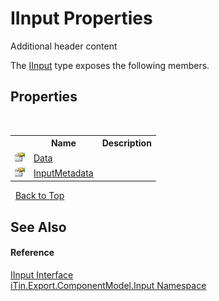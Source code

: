 # IInput Properties
Additional header content 

The <a href="8a1c3b0a-f3c7-3f02-19ab-0dab133b8dd5">IInput</a> type exposes the following members.


## Properties
&nbsp;<table><tr><th></th><th>Name</th><th>Description</th></tr><tr><td>![Public property](media/pubproperty.gif "Public property")</td><td><a href="ed6d7cb5-6431-7ef2-002f-7b6df4261441">Data</a></td><td /></tr><tr><td>![Public property](media/pubproperty.gif "Public property")</td><td><a href="3762c3a1-2601-d260-c00b-1f74939e1554">InputMetadata</a></td><td /></tr></table>&nbsp;
<a href="#iinput-properties">Back to Top</a>

## See Also


#### Reference
<a href="8a1c3b0a-f3c7-3f02-19ab-0dab133b8dd5">IInput Interface</a><br /><a href="ecb5b195-9cf6-cd2f-1a84-5e83a0fe636f">iTin.Export.ComponentModel.Input Namespace</a><br />